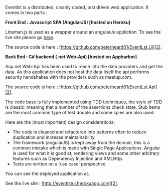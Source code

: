 Eventlst is a distributed, cleanly coded, test driven web application. It comes in two parts :

**Front End : Javascript SPA (AngularJS) [hosted on Heroku]**

Lineman.js is used as a wrapper around an angularJs appliction.
To see the live site please go [here][1].

  [1]: http://eventlstui.herokuapp.com

The source code is here : [https://github.com/peterheard01/EventLst.Ui][2].

  [2]: https://github.com/peterheard01/EventLst.Ui


**Back End : C# backend (.net Web-Api) [hosted on Appharbor]**

Asp.net Web-Api has been used to reach into the data providers and get the data. As this application does not host the data itself the api performs security handshakes with the providers such as meetup.com.

The source code is here : [https://github.com/peterheard01/EventLst.Api][2].

  [2]: https://github.com/peterheard01/EventLst.Api


The code base is fully implemented using TDD techniques, the style of TDD is classic: meaning that a number of the assertions check state. Stub items are the most common type of test double and some spies are also used.

Here are the (most important) design considerations:

 - The code is cleaned and refactored into patterns often to reduce duplication and increase maintainability.
 - The framework (angularJS) is kept away from the domain, this is a common mistake which is made with Single Page Applications. Angular is used for what it is good at, rendering views and some other arbitrary features such as Dependency Injection and XMLHttp.
 - Tests are written on a 'use case' perspective.

You can see the deployed application at...

See the live site : [http://eventlstui.herokuapp.com][2].

  [2]: http://eventlstui.herokuapp.com
